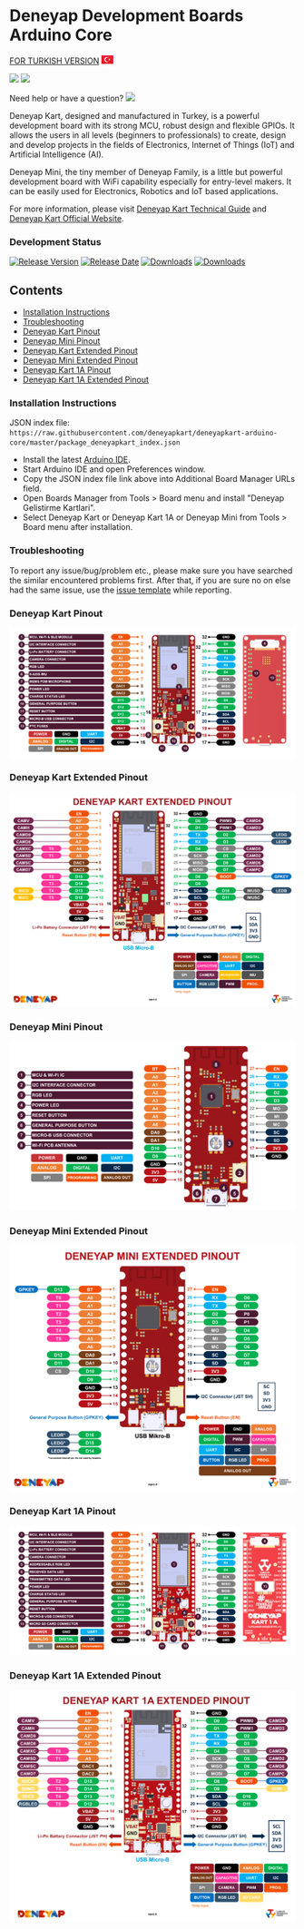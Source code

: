 # Deneyap Development Boards Arduino Core
[FOR TURKISH VERSION](docs/README_tr.md) ![trflag](docs/tr.png)

[![](https://img.shields.io/badge/OfficialWebsite-passing-880414)](https://deneyapkart.org/)  [![](https://img.shields.io/badge/docs-passing-487c17)](https://docs.deneyapkart.org/en/)

Need help or have a question? [![](https://img.shields.io/badge/forum-passing-167cc9)](https://forum.deneyapkart.org/)

Deneyap Kart, designed and manufactured in Turkey, is a powerful development board with its strong MCU, robust design and flexible GPIOs. It allows the users in all levels (beginners to professionals) to create, design and develop projects in the fields of Electronics, Internet of Things (IoT) and Artificial Intelligence (AI).

Deneyap Mini, the tiny member of Deneyap Family, is a little but powerful development board with WiFi capability especially for entry-level makers. It can be easily used for Electronics, Robotics and IoT based applications.

For more information, please visit [Deneyap Kart Technical Guide](https://docs.deneyapkart.org/#deneyap-kart) and [Deneyap Kart Official Website](https://deneyapkart.org).

### Development Status

 [![Release Version](https://img.shields.io/github/v/release/deneyapkart/deneyapkart-arduino-core?color=880414)](https://github.com/deneyapkart/deneyapkart-arduino-core/releases/latest/) [![Release Date](https://img.shields.io/github/release-date/deneyapkart/deneyapkart-arduino-core?color=487c17)](https://github.com/deneyapkart/deneyapkart-arduino-core/releases/latest/) [![Downloads](https://img.shields.io/github/downloads/deneyapkart/deneyapkart-arduino-core/latest/total?color=167cc9)](https://github.com/deneyapkart/deneyapkart-arduino-core/releases/latest/) [![Downloads](https://img.shields.io/github/downloads/deneyapkart/deneyapkart-arduino-core/total?color=167cc9)](https://github.com/deneyapkart/deneyapkart-arduino-core/releases/latest/)

## Contents
- [Installation Instructions](#installation-instructions)
- [Troubleshooting](#troubleshooting)
- [Deneyap Kart Pinout](#deneyap-kart-pinout)
- [Deneyap Mini Pinout](#deneyap-mini-pinout)
- [Deneyap Kart Extended Pinout](#deneyap-kart-extended-pinout)
- [Deneyap Mini Extended Pinout](#deneyap-mini-extended-pinout)
- [Deneyap Kart 1A Pinout](#deneyap-kart-1a-pinout)
- [Deneyap Kart 1A Extended Pinout](#deneyap-kart-1a-extended-pinout)

### Installation Instructions
JSON index file: `https://raw.githubusercontent.com/deneyapkart/deneyapkart-arduino-core/master/package_deneyapkart_index.json`

- Install the latest [Arduino IDE](https://www.arduino.cc/en/software).
- Start Arduino IDE and open Preferences window.
- Copy the JSON index file link above into Additional Board Manager URLs field.
- Open Boards Manager from Tools > Board menu and install "Deneyap Gelistirme Kartlari".
- Select Deneyap Kart or Deneyap Kart 1A or Deneyap Mini from Tools > Board menu after installation.

### Troubleshooting
To report any issue/bug/problem etc., please make sure you have searched the similar encountered problems first. After that, if you are sure no on else had the same issue, use the [issue template](.github/ISSUE_TEMPLATE/bug_report.md) while reporting.  

### Deneyap Kart Pinout
![PinoutDYDK_ENG](docs/DeneyapKart_PinoutEng_mpv1.0.png)

### Deneyap Kart Extended Pinout
![PinoutDYDK_ENG](docs/DeneyapKart_ExtendedPinOutEng_mpv1.0.png)

### Deneyap Mini Pinout
![PinoutDYM_ENG](docs/DeneyapMini_PinOutEng_mpv1.0.png)

### Deneyap Mini Extended Pinout
![PinoutDYM_ENG](docs/DeneyapMini_ExtendedPinOutEng_mpv1.0.png)

### Deneyap Kart 1A Pinout
![PinoutDYDK_ENG](docs/DeneyapKart1A_PinOutEng_mpv1.0.png)

### Deneyap Kart 1A Extended Pinout
![PinoutDYDK_ENG](docs/DeneyapKart1A_ExtendedPinOutEng_mpv1.0.png)